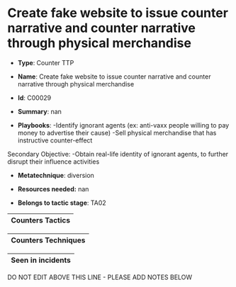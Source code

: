 # Create fake website to issue counter narrative and counter narrative through physical merchandise

* **Type**: Counter TTP

* **Name**: Create fake website to issue counter narrative and counter narrative through physical merchandise

* **Id**: C00029

* **Summary**: nan

* **Playbooks**: -Identify ignorant agents (ex: anti-vaxx people willing to pay money to advertise their cause)
-Sell physical merchandise that has instructive counter-effect

Secondary Objective:
-Obtain real-life identity of ignorant agents, to further disrupt their influence activities

* **Metatechnique**: diversion

* **Resources needed:** nan

* **Belongs to tactic stage**: TA02


| Counters Tactics |
| ---------------- |



| Counters Techniques |
| ------------------- |



| Seen in incidents |
| ----------------- |

DO NOT EDIT ABOVE THIS LINE - PLEASE ADD NOTES BELOW